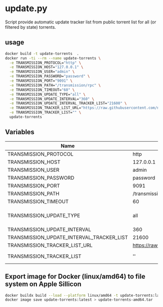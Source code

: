 # update.py

Script provide automatic update tracker list from public torrent list for all (or filtered by state) torrents.

## usage

```bash
docker build -t update-torrents  .
docker run -ti --rm --name update-torrents \
  -e TRANSMISSION_PROTOCOL="http" \
  -e TRANSMISSION_HOST="127.0.0.1" \
  -e TRANSMISSION_USER="admin" \
  -e TRANSMISSION_PASSWORD="password" \
  -e TRANSMISSION_PORT="9091" \
  -e TRANSMISSION_PATH="/transmission/rpc" \
  -e TRANSMISSION_TIMEOUT="60" \
  -e TRANSMISSION_UPDATE_TYPE="all" \
  -e TRANSMISSION_UPDATE_INTERVAL="360" \
  -e TRANSMISSION_UPDATE_INTERVAL_TRACKER_LIST="21600" \
  -e TRANSMISSION_TRACKER_LIST_URL="https://raw.githubusercontent.com/ngosang/trackerslist/master/trackers_all.txt" \
  -e TRANSMISSION_TRACKER_LIST="" \
  update-torrents
```

## Variables

|Name|Default|Description|
|-|-|-|
TRANSMISSION_PROTOCOL | http | Connect via `http` or `https`|
TRANSMISSION_HOST | 127.0.0.1 | Hostname with transmission rpc |
TRANSMISSION_USER | admin | Username for connection to transmission rpc|
TRANSMISSION_PASSWORD | password | Password for transmission rpc |
TRANSMISSION_PORT | 9091 | transmission rpc port |
TRANSMISSION_PATH | /transmission/rpc | path for transmission rpc |
TRANSMISSION_TIMEOUT | 60 | Timeout to connect transmission rpc (in seconds) |
TRANSMISSION_UPDATE_TYPE | all | Which status can be udpated, ‘check pending’, ‘checking’, ‘downloading’, ‘download pending’, ‘seeding’, ‘seed pending’ or ‘stopped’ or all (default) |
TRANSMISSION_UPDATE_INTERVAL | 360 | Update tracker list every 360s |
TRANSMISSION_UPDATE_INTERVAL_TRACKER_LIST | 21600 | Update trackers list every 21600 seconds |
TRANSMISSION_TRACKER_LIST_URL | https://raw.githubusercontent.com/ngosang/trackerslist/master/trackers_all.txt | Url to new-line seperated files with trackers |
TRANSMISSION_TRACKER_LIST | '' | Comma-seprated list with user-specific torrent, example: 'http://retracker.local/announce,https://retracker.local/announce' |

## Export image for Docker (linux/amd64) to file system on Apple Sillicon

```bash
docker buildx build --load --platform linux/amd64 -t update-torrents:latest .
docker image save update-torrents:latest > update-torrents-amd64.tar
```
